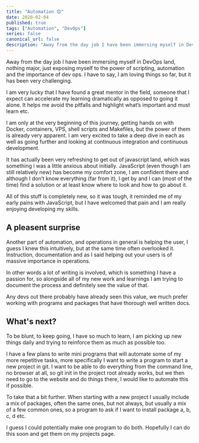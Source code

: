 ```yaml
---
title: "Automation 😍"
date: 2020-02-04
published: true
tags: ["Automation", "DevOps"]
series: false
canonical_url: false
description: "Away from the day job I have been immersing myself in DevOps land, nothing major, just exposing myself to the power of scripting, automation and the importance of dev ops. I have to say, I am loving things so far, but it has been very challenging."
---
```


Away from the day job I have been immersing myself in DevOps land, nothing major, just exposing myself to the power of scripting, automation and the importance of dev ops. I have to say, I am loving things so far, but it has been very challenging.

I am very lucky that I have found a great mentor in the field, someone that I expect can accelerate my learning dramatically as opposed to going it alone. It helps me avoid the pitfalls and highlight what’s important and must learn etc.

I am only at the very beginning of this journey, getting hands on with Docker, containers, VPS, shell scripts and Makefiles, but the power of them is already very apparent. I am very excited to take a deep dive in each as well as going further and looking at continuous integration and continuous development.

It has actually been very refreshing to get out of javascript land, which was something i was a little anxious about initially. JavaScript (even though I am still relatively new) has become my comfort zone, I am confident there and although I don’t know everything (far from it), I get by and I can (most of the time) find a solution or at least know where to look and how to go about it.

All of this stuff is completely new, so it was tough, it reminded me of my early pains with JavaScript, but I have welcomed that pain and I am really enjoying developing my skills.

## A pleasent surprise

Another part of automation, and operations in general is helping the user, I guess I knew this intuitively, but at the same time often overlooked it. Instruction, documentation and as I said helping out your users is of massive importance in operations.

In other words a lot of writing is involved, which is something I have a passion for, so alongside all of my new work and learnings I am trying to document the process and definitely see the value of that.

Any devs out there probably have already seen this value, we much prefer working with programs and packages that have thorough well written docs.

## What's next?

To be blunt, to keep going, I have so much to learn, I am picking up new things daily and trying to reinforce them as much as possible too.

I have a few plans to write mini programs that will automate some of my more repetitive tasks, more specifically I want to write a program to start a new project in git. I want to be able to do everything from the command line, no browser at all, so git init in the project root already works, but we then need to go to the website and do things there, I would like to automate this if possible.

To take that a bit further. When starting with a new project I usually include a mix of packages, often the same ones, but not always, but usually a mix of a few common ones, so a program to ask if I want to install package a, b, c, d etc.

I guess I could potentially make one program to do both. Hopefully I can do this soon and get them on my projects page.
